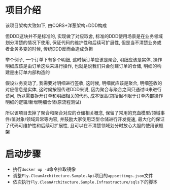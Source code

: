 # 项目介绍
该项目架构大致如下, 由CQRS+洋葱架构+DDD构成

但DDD这块并不是标准的, 实现做了对应取舍, 标准的DDD使用场景是在业务领域划分清楚的情况下使用, 保证代码的维护性和后续可扩展性, 但是当不清楚业务或者业务多变的时候, 传统DDD反而会造成负担

举个例子, 一个订单下有多个明细, 这时候订单应该是聚合, 明细应该是实体, 操作明细应该是由订单这块来进行操作, 也就是说我们只会创建订单的仓储, 明细的构建是由订单内部构造的

假设业务变动了, 我需要对明细进行签收, 这时候, 明细就应该是聚合, 明细签收的对应信息是实体, 这时候按照传递DDD来说, 因为聚合与聚合之间只通过Id来进行访问, 所以需要拆开订单和明细相关的代码, 成本很高(包括但不限于订单内部操作明细的逻辑/新增明细仓储/原流程测试)

所以该项目去掉了聚合和聚合对应的仓储相关概念, 保留了常用的充血模型/领域事件/值对象/领域异常等内容, 并鼓励大家使用泛型仓储进行开发提速, 最大化的保证了代码可维护性和后续可扩展性, 且可以在不清楚领域划分时放心大胆的使用该框架

# 启动步骤
- 执行`docker up -d`命令拉取镜像
- 调整`Fly.CleanArchitecture.Sample.Api`项目的`appsettings.json`文件
- 依次执行`Fly.CleanArchitecture.Sample.Infrastructure/sqls`下的脚本
